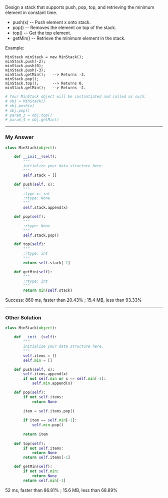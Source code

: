 Design a stack that supports push, pop, top, and retrieving the minimum element in constant time.

- push(x) -- Push element x onto stack.
- pop() -- Removes the element on top of the stack.
- top() -- Get the top element.
- getMin() -- Retrieve the minimum element in the stack.

Example:
```
MinStack minStack = new MinStack();
minStack.push(-2);
minStack.push(0);
minStack.push(-3);
minStack.getMin();   --> Returns -3.
minStack.pop();
minStack.top();      --> Returns 0.
minStack.getMin();   --> Returns -2.
```

```Python
# Your MinStack object will be instantiated and called as such:
# obj = MinStack()
# obj.push(x)
# obj.pop()
# param_3 = obj.top()
# param_4 = obj.getMin()
```

---
### My Answer
```Python
class MinStack(object):

    def __init__(self):
        """
        initialize your data structure here.
        """
        self.stack = []

    def push(self, x):
        """
        :type x: int
        :rtype: None
        """
        self.stack.append(x)

    def pop(self):
        """
        :rtype: None
        """
        self.stack.pop()

    def top(self):
        """
        :rtype: int
        """
        return self.stack[-1]

    def getMin(self):
        """
        :rtype: int
        """
        return min(self.stack)
```
Success: 860 ms, faster than 20.43% ; 15.4 MB, less than 93.33%

---
### Other Solution
```Python
class MinStack(object):

    def __init__(self):
        """
        initialize your data structure here.
        """
        self.items = []
        self.min = []

    def push(self, x):
        self.items.append(x)
        if not self.min or x <= self.min[-1]:
            self.min.append(x)

    def pop(self):
        if not self.items:
            return None
        
        item = self.items.pop()
        
        if item == self.min[-1]:
            self.min.pop() 
        
        return item 
    
    def top(self):
        if not self.items:
            return None
        return self.items[-1]

    def getMin(self):
        if not self.min: 
            return None
        return self.min[-1]
```
52 ms, faster than 86.81% ; 15.6 MB, less than 68.89% 
